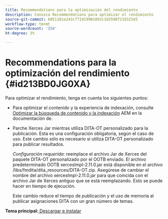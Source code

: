 ```yaml
---
title: Recommendations para la optimización del rendimiento
description: Conozca Recommendations para optimizar el rendimiento
source-git-commit: 6051181e243cf71919901093c1b5590f21832545
workflow-type: tm+mt
source-wordcount: '154'
ht-degree: 3%

---
```



# Recommendations para la optimización del rendimiento {#id213BD0JG0XA}

Para optimizar el rendimiento, tenga en cuenta los siguientes puntos:

- Para optimizar el contenido y la experiencia de indexación, consulte [Optimizar la búsqueda de contenido y la indexación](https://experienceleague.adobe.com/docs/experience-manager-cloud-service/operations/indexing.html?lang=es) AEM en la documentación de.

- Parche Xerces Jar mientras utiliza DITA-OT personalizado para la publicación. Esta es una configuración obligatoria, según el caso de uso. Este cambio sólo es necesario si utiliza DITA-OT personalizado para publicar resultados.

  *Configuración requerida*: reemplace el archivo Jar de Xerces del paquete DITA-OT personalizado por el OOTB enviado. El archivo predeterminado OOTB xercesImpl-2.11.0.jar está disponible en el archivo /libs/fmdita/dita\_resources/DITA-OT.zip. Asegúrese de cambiar el nombre del archivo xercesImpl-2.11.0.jar para que coincida con el archivo Jar de Xerces antiguo que se está reemplazando. Esto se puede hacer en tiempo de ejecución.

  Este cambio reduce el tiempo de publicación y el uso de memoria al publicar asignaciones DITA con un gran número de temas.


**Tema principal:**[ Descargar e instalar](download-install.md)


